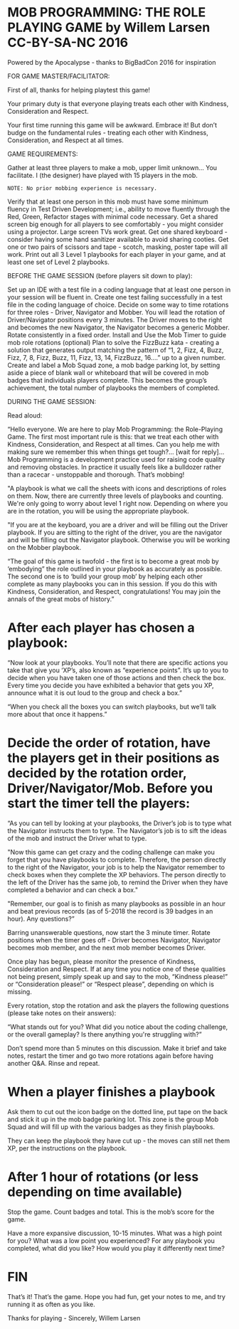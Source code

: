 # MOB PROGRAMMING: THE ROLE PLAYING GAME by Willem Larsen CC-BY-SA-NC 2016 
Powered by the Apocalypse - thanks to BigBadCon 2016 for inspiration

FOR GAME MASTER/FACILITATOR:

First of all, thanks for helping playtest this game! 

Your primary duty is that everyone playing treats each other with Kindness, Consideration and Respect.

Your first time running this game will be awkward. Embrace it! But don’t budge on the fundamental rules - treating each other with Kindness, Consideration, and Respect at all times.

GAME REQUIREMENTS:

Gather at least three players to make a mob, upper limit unknown... You facilitate. I (the designer) have played with 15 players in the mob.

    NOTE: No prior mobbing experience is necessary.
Verify that at least one person in this mob must have some minimum fluency in Test Driven Development; i.e., ability to move fluently through the Red, Green, Refactor stages with minimal code necessary.
Get a shared screen big enough for all players to see comfortably - you might consider using a projector. Large screen TVs work great.
Get one shared keyboard - consider having some hand sanitizer available to avoid sharing cooties.
Get one or two pairs of scissors and tape - scotch, masking, poster tape will all work.
Print out all 3 Level 1 playbooks for each player in your game, and at least one set of Level 2 playbooks.

BEFORE THE GAME SESSION (before players sit down to play):

Set up an IDE with a test file in a coding language that at least one person in your session will be fluent in. 
Create one test failing successfully in a test file in the coding language of choice.
Decide on some way to time rotations for three roles - Driver, Navigator and Mobber.  You will lead the rotation of Driver/Navigator positions every 3 minutes. The Driver moves to the right and becomes the new Navigator, the Navigator becomes a generic Mobber. Rotate consistently in a fixed order. 
Install and Use the Mob Timer to guide mob role rotations (optional)
Plan to solve the FizzBuzz kata - creating a solution that generates output matching the pattern of “1, 2, Fizz, 4, Buzz, Fizz, 7, 8, Fizz, Buzz, 11, Fizz, 13, 14, FizzBuzz, 16....” up to a given number.
Create and label a Mob Squad zone, a mob badge parking lot, by setting aside a piece of blank wall or whiteboard that will be covered in mob badges that individuals players complete. This becomes the group’s achievement, the total number of playbooks the members of completed.

DURING THE GAME SESSION:

Read aloud: 

“Hello everyone. We are here to play Mob Programming: the Role-Playing Game. The first most important rule is this: that we treat each other with Kindness, Consideration, and Respect at all times. Can you help me with making sure we remember this when things get tough?... [wait for reply]... Mob Programming is a development practice used for raising code quality and removing obstacles. In practice it usually feels like a bulldozer rather than a racecar - unstoppable and thorough. That’s mobbing!

"A playbook is what we call the sheets with icons and descriptions of roles on them. Now, there are currently three levels of playbooks and counting. We're only going to worry about level 1 right now. Depending on where you are in the rotation, you will be using the appropriate playbook. 

"If you are at the keyboard, you are a driver and will be filling out the Driver playbook. If you are sitting to the right of the driver, you are the navigator and will be filling out the Navigator playbook. Otherwise you will be working on the Mobber playbook.

“The goal of this game is twofold - the first is to become a great mob by ‘embodying” the role outlined in your playbook as accurately as possible. The second one is to ‘build your group mob’ by helping each other complete as many playbooks you can in this session. If you do this with Kindness, Consideration, and Respect, congratulations! You may join the annals of the great mobs of history.”

# After each player has chosen a playbook: 

“Now look at your playbooks. You’ll note that there are specific actions you take that give you ‘XP’s, also known as “experience points”. It’s up to you to decide when you have taken one of those actions and then check the box. Every time you decide you have exhibited a behavior that gets you XP, announce what it is out loud to the group and check a box.”

“When you check all the boxes you can switch playbooks, but we’ll talk more about that once it happens.”

# Decide the order of rotation, have the players get in their positions as decided by the rotation order, Driver/Navigator/Mob. Before you start the timer tell the players:

“As you can tell by looking at your playbooks, the Driver’s job is to type what the Navigator instructs them to type. The Navigator’s job is to sift the ideas of the mob and instruct the Driver what to type.

"Now this game can get crazy and the coding challenge can make you forget that you have playbooks to complete. Therefore, the person directly to the right of the Navigator, your job is to help the Navigator remember to check boxes when they complete the XP behaviors. The person directly to the left of the Driver has the same job, to remind the Driver when they have completed a behavior and can check a box."

"Remember, our goal is to finish as many playbooks as possible in an hour and beat previous records (as of 5-2018 the record is 39 badges in an hour). Any questions?”

Barring unanswerable questions, now start the 3 minute timer. Rotate positions when the timer goes off - Driver becomes Navigator, Navigator becomes mob member, and the next mob member becomes Driver.

Once play has begun, please monitor the presence of Kindness, Consideration and Respect. If at any time you notice one of these qualities not being present, simply speak up and say to the mob, “Kindness please!” or “Consideration please!” or “Respect please”, depending on which is missing.

Every rotation, stop the rotation and ask the players the following questions  (please take notes on their answers):

“What stands out for you? What did you notice about the coding challenge, or the overall gameplay? Is there anything you're struggling with?”

Don’t spend more than 5 minutes on this discussion. Make it brief and take notes, restart the timer and go two more rotations again before having another Q&A. Rinse and repeat.

# When a player finishes a playbook

Ask them to cut out the icon badge on the dotted line, put tape on the back and stick it up in the mob badge parking lot. This zone is the group Mob Squad and will fill up with the various badges as they finish playbooks.

They can keep the playbook they have cut up - the moves can still net them XP, per the instructions on the playbook.

# After 1 hour of rotations (or less depending on time available)

Stop the game. Count badges and total. This is the mob’s score for the game.

Have a more expansive discussion, 10-15 minutes. What was a high point for you? What was a low point you experienced? For any playbook you completed, what did you like? How would you play it differently next time? 

# FIN

That’s it! That’s the game. Hope you had fun, get your notes to me, and try running it as often as you like.

Thanks for playing - Sincerely, Willem Larsen



 




